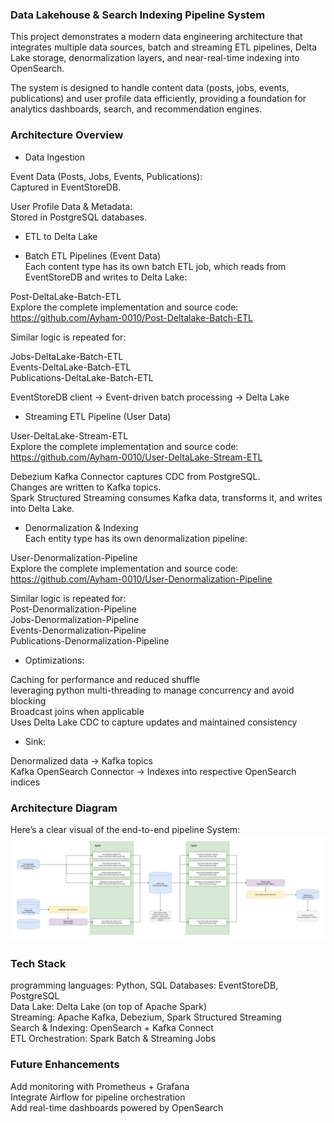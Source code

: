 ### Data Lakehouse & Search Indexing Pipeline System ###

This project demonstrates a modern data engineering architecture that integrates multiple data sources, batch and streaming ETL pipelines, Delta Lake storage, denormalization layers, and near-real-time indexing into OpenSearch.<br>

The system is designed to handle content data (posts, jobs, events, publications) and user profile data efficiently, providing a foundation for analytics dashboards, search, and recommendation engines.

### Architecture Overview ###

* Data Ingestion

Event Data (Posts, Jobs, Events, Publications):<br>
Captured in EventStoreDB.

User Profile Data & Metadata:<br>
Stored in PostgreSQL databases.

* ETL to Delta Lake

- Batch ETL Pipelines (Event Data)<br>
Each content type has its own batch ETL job, which reads from EventStoreDB and writes to Delta Lake:

Post-DeltaLake-Batch-ETL<br>
Explore the complete implementation and source code:<br>
https://github.com/Ayham-0010/Post-Deltalake-Batch-ETL<br>

Similar logic is repeated for:

Jobs-DeltaLake-Batch-ETL<br>
Events-DeltaLake-Batch-ETL<br>
Publications-DeltaLake-Batch-ETL

EventStoreDB client → Event-driven batch processing → Delta Lake

- Streaming ETL Pipeline (User Data)

User-DeltaLake-Stream-ETL<br>
Explore the complete implementation and source code:<br>
https://github.com/Ayham-0010/User-DeltaLake-Stream-ETL

Debezium Kafka Connector captures CDC from PostgreSQL.<br>
Changes are written to Kafka topics.<br>
Spark Structured Streaming consumes Kafka data, transforms it, and writes into Delta Lake.

- Denormalization & Indexing<br>
Each entity type has its own denormalization pipeline:

User-Denormalization-Pipeline<br>
Explore the complete implementation and source code:<br>
https://github.com/Ayham-0010/User-Denormalization-Pipeline

Similar logic is repeated for:<br>
Post-Denormalization-Pipeline<br>
Jobs-Denormalization-Pipeline<br>
Events-Denormalization-Pipeline<br>
Publications-Denormalization-Pipeline

* Optimizations:

Caching for performance and reduced shuffle<br>
leveraging python multi-threading to manage concurrency and avoid blocking<br>
Broadcast joins when applicable<br>
Uses Delta Lake CDC to capture updates and maintained consistency


* Sink:

Denormalized data → Kafka topics<br>
Kafka OpenSearch Connector → Indexes into respective OpenSearch indices


### Architecture Diagram ###

Here’s a clear visual of the end-to-end pipeline System:<br>
![Data Lakehouse & Search Indexing Pipeline Diagram](Data_Lakehouse_and_Search_Indexing_Pipeline_Diagram.png)



### Tech Stack ###
programming languages: Python, SQL 
Databases: EventStoreDB, PostgreSQL<br>
Data Lake: Delta Lake (on top of Apache Spark)<br>
Streaming: Apache Kafka, Debezium, Spark Structured Streaming<br>
Search & Indexing: OpenSearch + Kafka Connect<br>
ETL Orchestration: Spark Batch & Streaming Jobs



### Future Enhancements ###

Add monitoring with Prometheus + Grafana<br>
Integrate Airflow for pipeline orchestration<br>
Add real-time dashboards powered by OpenSearch
